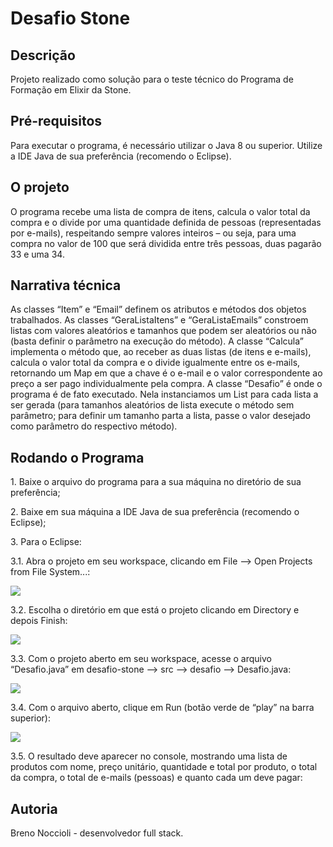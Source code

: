 <h1>Desafio Stone</h1>

<h2>Descrição</h2>
Projeto realizado como solução para o teste técnico do Programa de Formação em Elixir da Stone.

<h2>Pré-requisitos</h2>
Para executar o programa, é necessário utilizar o Java 8 ou superior. Utilize a IDE Java de sua preferência (recomendo o Eclipse).

<h2>O projeto</h2>
O programa recebe uma lista de compra de itens, calcula o valor total da compra e o divide por uma quantidade definida de pessoas (representadas por e-mails), respeitando sempre valores inteiros – ou seja, para uma compra no valor de 100 que será dividida entre três pessoas, duas pagarão 33 e uma 34.

<h2>Narrativa técnica</h2>
As classes “Item” e “Email” definem os atributos e métodos dos objetos trabalhados.
As classes “GeraListaItens” e “GeraListaEmails” constroem listas com valores aleatórios e tamanhos que podem ser aleatórios ou não (basta definir o parâmetro na execução do método).
A classe “Calcula” implementa o método que, ao receber as duas listas (de itens e e-mails), calcula o valor total da compra e o divide igualmente entre os e-mails, retornando um Map em que a chave é o e-mail e o valor correspondente ao preço a ser pago individualmente pela compra.
A classe “Desafio” é onde o programa é de fato executado. Nela instanciamos um List para cada lista a ser gerada (para tamanhos aleatórios de lista execute o método sem parâmetro; para definir um tamanho parta a lista, passe o valor desejado como parâmetro do respectivo método).

<h2>Rodando o Programa</h2>
<p>1.	Baixe o arquivo do programa para a sua máquina no diretório de sua preferência;</p>
<p>2.	Baixe em sua máquina a IDE Java de sua preferência (recomendo o Eclipse);</p>
<p>3.	Para o Eclipse:</p>

<p>3.1.	Abra o projeto em seu workspace, clicando em File --> Open Projects from File System...:</p>
<img src="https://user-images.githubusercontent.com/62861521/105642325-e154b700-5e67-11eb-8f45-fb2320b4f175.png">

<p>3.2.	Escolha o diretório em que está o projeto clicando em Directory e depois Finish:</p>
<img src="https://user-images.githubusercontent.com/62861521/105642429-66d86700-5e68-11eb-96d4-ab1d6915832b.png">
 
<p>3.3.	Com o projeto aberto em seu workspace, acesse o arquivo “Desafio.java” em desafio-stone --> src --> desafio --> Desafio.java:</p>
<img src="https://user-images.githubusercontent.com/62861521/105642451-8cfe0700-5e68-11eb-9bf4-c291393036eb.png">

<p>3.4.	Com o arquivo aberto, clique em Run (botão verde de “play” na barra superior):</p>
<img src="https://user-images.githubusercontent.com/62861521/105642471-adc65c80-5e68-11eb-9710-ae1159555934.png">

<p>3.5.	O resultado deve aparecer no console, mostrando uma lista de produtos com nome, preço unitário, quantidade e total por produto, o total da compra, o total de e-mails (pessoas) e quanto cada um deve pagar:</p>

<h2>Autoria</h2>
Breno Noccioli - desenvolvedor full stack.
